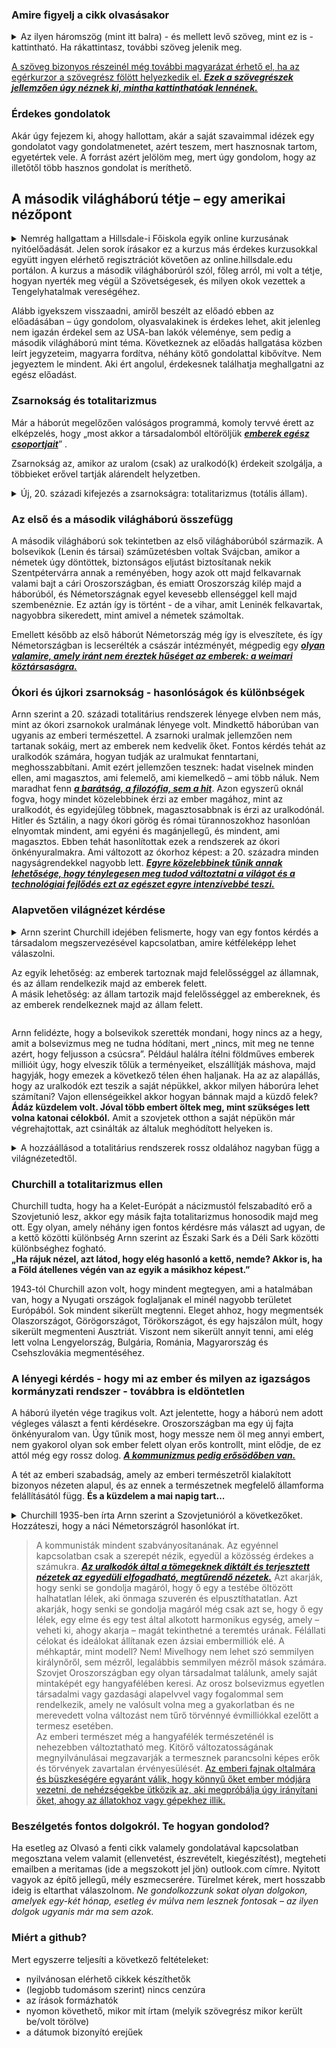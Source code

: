 ### Amire figyelj a cikk olvasásakor

<details>
<summary>Az ilyen háromszög (mint itt balra) - és mellett levő szöveg, mint ez is - kattintható. Ha rákattintasz, további szöveg jelenik meg.</summary>
Ezez a szövegek jellemzően bővebben kifejtik egyik vagy másik fő gondolatot. Azért szerkesztem meg így, hogy gyorsan tudj haladni a cikk lényegének elolvasásával, ha azt az adott gondolatot már jól ismered és/vagy nem hat neked furcsán.  
Viszont, ha esetleg a gondolat új neked és/vagy furcsán hat, furcsa érzésed van miatta, úgy érzed, valamiért az adott gondolat nem tetszik, de nem tudod egyből megmondani, hogy miért, akkor tudsz olvasni hozzá egy bővebb kifejtést, ami közelebb vezethet ahhoz, hogy rájöjj, miért érezted furcsának az adott gondolatot.
  <details>
  <summary>Emellett, érdekesek lehetnek a plusz gondolatuk... </summary>
  ...önmagukért is, de a cikk szerkesztésekor nem gondoltam úgy, hogy feltétlenül szükség van rájuk a fő mondanivalóm megértéséhez.
 </details> 
</details>

[id0]: ## "Az ilyenkor megjelenő információ tartalma pedig  
\- vagy tényekből, hivatkozásokból áll  
\- vagy magyarázza, hova vezet a link, ha a szöveg kattintható és rákattintanál,  
\- esetleg pusztán plusz gondolatok, viszont nem volt lehetséges vagy alkalmas megoldani ilyen háromszöggel, mint fentebb használtam."

[A szöveg bizonyos részeinél még további magyarázat érhető el, ha az egérkurzor a szövegrész fölött helyezkedik el. ***Ezek a szövegrészek jellemzően úgy néznek ki, mintha kattinthatóak lennének.***][id0]


### Érdekes gondolatok

Akár úgy fejezem ki, ahogy hallottam, akár a saját szavaimmal idézek egy gondolatot vagy gondolatmenetet, azért teszem, mert hasznosnak tartom, egyetértek vele. A forrást azért jelölöm meg, mert úgy gondolom, hogy az illetőtől több hasznos gondolat is meríthető.

## A második világháború tétje – egy amerikai nézőpont

<details>
<summary>Nemrég hallgattam a Hillsdale-i Főiskola egyik online kurzusának nyitóelőadását. Jelen sorok írásakor ez a kurzus más érdekes kurzusokkal együtt ingyen elérhető regisztrációt követően az online.hillsdale.edu portálon. A kurzus a második világháborúról szól, főleg arról, mi volt a tétje, hogyan nyerték meg végül a Szövetségesek, és milyen okok vezettek a Tengelyhatalmak vereségéhez.</summary>
Ahogy ezt Amerikában néhányan látják. A kurzus fő oktatója Victor Davis Hanson, aki az USA-ban (a konzervatív oldalon mindenképp) elismert történész szaktekintély. Az előadást, amelyről alább írok majd, viszont a főiskola rektora, Larry Arnn tartotta. Ez jellemző az online kurzusaikra. A kurzus lényegi részét az tartja, aki tartja, de az első és néha az utolsó előadást mindig a rektor tartja – ezek arról szólnak, hogy egyik vagy másik témát miért is fontos tanulmányozni, és az illető oktató miért megfelelő az adott téma oktatására.
</details>

Alább igyekszem visszaadni, amiről beszélt az előadó ebben az előadásában – úgy gondolom, olyasvalakinek is érdekes lehet, akit jelenleg nem igazán érdekel sem az USA-ban lakók véleménye, sem pedig a második világháború mint téma. Következnek az előadás hallgatása közben leírt jegyzeteim, magyarra fordítva, néhány kötő gondolattal kibővítve. Nem jegyeztem le mindent. Aki ért angolul, érdekesnek találhatja meghallgatni az egész előadást.

### Zsarnokság és totalitarizmus

[id1]: ## "pl.: zsidóság, burzsoázia"
Már a háborút megelőzően valóságos programmá, komoly tervvé érett az elképzelés, hogy „most akkor a társadalomból eltöröljük [***emberek egész csoportjait***][id1]” . 

Zsarnokság az, amikor az uralom (csak) az uralkodó(k) érdekeit szolgálja, a többieket erővel tartják alárendelt helyzetben.

<details><summary>Új, 20. századi kifejezés a zsarnokságra: totalitarizmus (totális állam).</summary>
Hogy ez mit jelent, jól illusztrálják a következők. A náci Németországban a gyereknek az iskolában olyan történeteket tanítottak, amelyekben zsidó hentesek német gyerekeket akartak megölni.
A Szovjetunióban azt tanították a gyereknek, hogy számoljanak be a szüleikről – a szülők állandó rettegésben éltek a saját gyerekeiktől.
(Mindkét rendszerre igaz, hogy elvett a gyermekektől egy igen drága dolgot: a gyermekkor ártatlanságát.)
</details>
  
### Az első és a második világháború összefügg

A második világháború sok tekintetben az első világháborúból származik.
A bolsevikok (Lenin és társai) száműzetésben voltak Svájcban, amikor a németek úgy döntöttek, biztonságos eljutást biztosítanak nekik Szentpétervárra annak a reményében, hogy azok ott majd felkavarnak valami bajt a cári Oroszországban, és emiatt Oroszország kilép majd a háborúból, és Németországnak egyel kevesebb ellenséggel kell majd szembenéznie. Ez aztán így is történt - de a vihar, amit Leninék felkavartak, nagyobbra sikeredett, mint amivel a németek számoltak.

[id3]: ## "Ez előkészítette a terepet, megkönnyítette, hogy később Hitler vezetésével a nemzetiszocialisták átvegyék ott a hatalmat."
Emellett később az első háborút Németország még így is elveszítete, és így Németországban is lecserélték a császár intézményét, mégpedig egy [***olyan valamire, amely iránt nem éreztek hűséget az emberek: a weimari köztársaságra.***][id3]

### Ókori és újkori zsarnokság - hasonlóságok és különbségek

[id4]: ## "A nácizmus, szovjet kommunizmus mellett a modernkori progresszivizmusnak is egyik alaptétele ez: hogy a technológia fejlődése lehetővé teszi az embernek, hogy olyanná változtassa magát, társadalmát és a világot, amilyenné csak akarja: a határ a csillagos ég, amilyen világot el tudsz képzelni, olyat teremteni is tudsz, ha kellő hatalmat szerzel hozzá.
Ez a kiindulási pont hibás. Valószínűleg nincs hatalmunkban az emberi természetet megváltoztatni: nem alkotható meg az az ember, akit a hatalom ne rontana meg, tehát a hatalom koncentrációja - amire pedig a nácik és kommunisták mellett a progresszívek is igen eltökélten törekszenek - törvényszerűen ugyanoda vezet majd a jövőben is, ahova a múltban vezetett. Összességében: egy igen veszélyes tévedésről van szó."
[id5]: ## "Arnn nem mondta ki, de én hozzáteszem: sem a család."
Arnn szerint a 20. századi totalitárius rendszerek lényege elvben nem más, mint az ókori zsarnokok uralmának lényege volt. Mindkettő háborúban van ugyanis az emberi természettel. 
A zsarnoki uralmak jellemzően nem tartanak sokáig, mert az emberek nem kedvelik őket. Fontos kérdés tehát az uralkodók számára, hogyan tudják az uralmukat fenntartani, meghosszabbítani. Amit ezért jellemzően tesznek: hadat viselnek minden ellen, ami magasztos, ami felemelő, ami kiemelkedő – ami több náluk.
Nem maradhat fenn [***a barátság, a filozófia, sem a hit***][id5]. Azon egyszerű oknál fogva, hogy mindet közelebbinek érzi az ember magához, mint az uralkodót, és egyidejűleg többnek, magasztosabbnak is érzi az uralkodónál. Hitler és Sztálin, a nagy ókori görög és római türannoszokhoz hasonlóan elnyomtak mindent, ami egyéni és magánjellegű, és mindent, ami magasztos.
Ebben tehát hasonlítottak ezek a rendszerek az ókori önkényuralmakra. Ami változott az ókorhoz képest: a 20. századra minden nagyságrendekkel nagyobb lett. [***Egyre közelebbinek tűnik annak lehetősége, hogy ténylegesen meg tudod változtatni a világot és a technológiai fejlődés ezt az egészet egyre intenzívebbé teszi.***][id4]

### Alapvetően világnézet kérdése

<details>
<summary>Arnn szerint Churchill idejében felismerte, hogy van egy fontos kérdés a társadalom megszervezésével kapcsolatban, amire kétféleképp lehet válaszolni.
  
  Az egyik lehetőség: az emberek tartoznak majd felelősséggel az államnak, és az állam rendelkezik majd az emberek felett.  
  A másik lehetőség: az állam tartozik majd felelősséggel az embereknek, és az emberek rendelkeznek majd az állam felett.</summary>

Ha Arnn a második világháború történetében a hőst keresi, jellemzően Churchillben fogja megtalálni (e sorok írója volt oly szerencsés, hogy már jó pár más előadását és beszédét is maghallgassa a professzornak). Churchill volt az egyéni szabadság egyedüli igazi híve, és a szocializmus egyedüli igazi ellenzője a háborús vezetők között. Németországban a nemzeti szocializmus uralkodott, Olaszországban rokona, a fasizmus, a Szovjetunióban a marxi-lenini elveken (és gyakorlaton) nyugvó „internacionalista” szocializmus, Japánban szintén totalitárius rendszer uralkodott, míg az Amerikai Egyesült Államokat akkoriban Roosevelt elnök vezette, aki pedig a progresszív szocialista irányzathoz sorolható. A második világháborúban az egyedüli számottevő hatalom élén álló vezető, aki nem volt a szocializmus egyik vagy másik formájának a híve, az Churchill volt.
</details>

Arnn felidézte, hogy a bolsevikok szerették mondani, hogy nincs az a hegy, amit a bolsevizmus meg ne tudna hódítani, mert „nincs, mit meg ne tenne azért, hogy feljusson a csúcsra”. Például halálra ítélni földműves emberek millióit úgy, hogy elveszik tőlük a terményeiket, elszállítják máshova, majd hagyják, hogy emezek a következő télen éhen haljanak. 
Ha az az alapállás, hogy az uralkodók ezt teszik a saját népükkel, akkor milyen háborúra lehet számítani? Vajon ellenségeikkel akkor hogyan bánnak majd a küzdő felek?
**Ádáz küzdelem volt. Jóval több embert öltek meg, mint szükséges lett volna katonai célokból.** Amit a szovjetek otthon a saját népükön már végrehajtottak, azt csinálták az általuk meghódított helyeken is.

<details><summary>A hozzáállásod a totalitárius rendszerek rossz oldalához nagyban függ a világnézetedtől.</summary>
  
Úgy gondolod-e alapvetően, hogy az emberi lélek szabad, és joga van ahhoz, hogy saját magáról döntsön, hogy hozzájárulása nélkül nem gyakorolható felette hatalom. Tehát más, mint mondjuk a lovak, a kutyák vagy más háziállatok?  
Vagy úgy gondolod alapvetően, hogy végülis a történelmi körülmények által alakított közösségi lények vagyunk, és most magunk közül néhányat felruházunk azzal a tisztséggel, hogy irányítsák a történelmet alakító folyamatokat?

[id6]: ## "Azt hiszem, ez összefügg a kognitív disszonancia jelenségével is. Érzelmileg ugyanis megterhelő a már létező nézeteddel ellentétes információt feldolgozni. Így, ha eljutottál odáig, hogy támogatsz egy (akár) totalitárius rendszert vagy ideológiát, akkor nem fogod keresni annak árnyoldalairól szóló információkat. Ha mégis találkoznál ilyennel, igyekszel tudomást se venni róla. Ha ez nem tartható, akkor elkönyveled hamisnak, félrevezetésnek, ellenséges propagandának, esetleg eltúlzottnak. Amennyiben ez sem tartható már, megtalálod a magyarázatot rá, hogy miért nem volt más választásuk az elkövetőknek. Esetleg elfogadod, hogy a cél szentesíti az eszközt, és így ez az áldozat a nagy cél érdekében megérte.   
  A náci Németország, illetve a Szovjetunió lakosságának a jelentős része sem tudott az őket irányító államalakulat nevében elkövetett rémtettekről, vagy nem tudta/akarta elhinni az erre vonatkozó információkat."
Ha előbbi, akkor a totalitáris rendszereket eleve rossznak tartod, és nem fogod mentegetni. Ha utóbbi, akkor elfogadhatónak tartod a totális államot, és ha kellően vonzó számodra az uralkodó ideológia kitűzött célja vagy a hatalmat gyakorlók személyes kisugárzása, akkor [***nem találsz akkora problémát a totális rendszerek rossz oldalaival***][id6].
</details>
  
### Churchill a totalitarizmus ellen

Churchill tudta, hogy ha a Kelet-Európát a nácizmustól felszabadító erő a Szovjetunió lesz, akkor egy másik fajta totalitarizmus honosodik majd meg ott. Egy olyan, amely néhány igen fontos kérdésre más választ ad ugyan, de a kettő közötti különbség Arnn szerint az Északi Sark és a Déli Sark közötti különbséghez fogható.  
**„Ha rájuk nézel, azt látod, hogy elég hasonló a kettő, nemde? Akkor is, ha a Föld átellenes végén van az egyik a másikhoz képest.”**

1943-tól Churchill azon volt, hogy mindent megtegyen, ami a hatalmában van, hogy a Nyugati országok foglaljanak el minél nagyobb területet Európából. Sok mindent sikerült megtenni. Eleget ahhoz, hogy megmentsék Olaszországot, Görögországot, Törökországot, és egy hajszálon múlt, hogy sikerült megmenteni Ausztriát. Viszont nem sikerült annyit tenni, ami elég lett volna Lengyelország, Bulgária, Románia, Magyarország és Csehszlovákia megmentéséhez.

### A lényegi kérdés - hogy mi az ember és milyen az igazságos kormányzati rendszer - továbbra is eldöntetlen

[id7]: ## "Itt gondolhatott akár Kína erősödésére a globális színtéren, de akár a kommunizmus ideológiájának egyre növekvő elfogadottságára az USA lakói - leginkább fiataljai - körében. Legvalószínűbb, hogy mindkettőre."
A háború ilyetén vége tragikus volt. Azt jelentette, hogy a háború nem adott végleges választ a fenti kérdésekre. 
Oroszországban ma egy új fajta önkényuralom van. Úgy tűnik most, hogy messze nem öl meg annyi embert, nem gyakorol olyan sok ember felett olyan erős kontrollt, mint elődje, de ez attól még egy rossz dolog. [***A kommunizmus pedig erősödőben van.***][id7] 

A tét az emberi szabadság, amely az emberi természetről kialakított bizonyos nézeten alapul, és az ennek a természetnek megfelelő államforma felállításától függ. **És a küzdelem a mai napig tart...**

<details>
<summary>Churchill 1935-ben írta Arnn szerint a Szovjetunióról a következőket. Hozzáteszi, hogy a náci Németországról hasonlókat írt. </summary>
A fordítás nem lesz teljesen pontos, de igyekszem a lényeget visszaadni. Az ehhez hasonló idézetek két szempontól a legtanulságosabbak talán. Egyrészt: rámutatnak, milyen kevés dolog változott. Másrészt: tömegével voltak 1935 után még 40 évvel, 1975-ben is a Nyugaton értelmiségiek („hasznos idióták”, ahogy a kommunisták őket állítólag hívták), akik elhitték és terjesztették a szovjet propagandát. Ehhez képest Churchill már viszonylag korán hajlandó és képes volt felismerni mind a szovjet kommunista, mind a német nemzeti szocialista rendszer igazi lényegét, és elég bátor volt azt ki is mondani annak ellenére, hogy nem sokan akarták azt meghallani akkoriban. Tehát az idézet:
</details>
  
[id2]: ## "A Google cenzúrázta nem is oly rég a hatóságok aktuális állásfoglalásaival ellentétes COVID-dal kapcsolatos (akár orvosi) véleményeket.  
Hasonlóképp jártak el, ha valaki a 2020-as amerikai elnökválasztás eredményével kapcsolatban fogalmazott meg bizonyos, ezek szerint elfogadhatatlan véleményeket.  
Vagy hogy a facebookon már egy-két évvel ezelőtt észrevettem, amint egy klímapolitikával kapcsolatos posztom alatt megjelent, hogy +félrevezető információt tartalmaz+.
A módszerek változtak, nagyrészt finomodtak, de a lényeg ugyanaz most itt, mint akkor volt ott: nem hiszem, hogy annyira távol lenne a valóságtól, hogy a hatalommal rendelkezők önkényesen felemelnek bizonyos álláspontokat, míg másokat elnyomnak."
[id8]: ## "Angolul: It is at once the safeguard and the glory of mankind that they are easy to lead and hard to drive."
> A kommunisták mindent szabványosítanának. Az egyénnel kapcsolatban csak a szerepét nézik, egyedül a közösség érdekes a számukra. [***Az uralkodók által a tömegeknek diktált és terjesztett nézetek az egyedüli elfogadható, megtűrendő nézetek.***][id2] Azt akarják, hogy senki se gondolja magáról, hogy ő egy a testébe öltözött halhatatlan lélek, aki önmaga szuverén és elpusztíthatatlan. Azt akarják, hogy senki se gondolja magáról még csak azt se, hogy ő egy lélek, egy elme és egy test által alkotott harmonikus egység, amely – veheti ki, ahogy akarja – magát tekinthetné a teremtés urának. Félállati célokat és ideálokat állítanak ezen ázsiai embermilliók elé. A méhkaptár, mint modell? Nem! Mivelhogy nem lehet szó semmilyen királynőről, sem mézről, legalábbis semmilyen mézről mások számára. Szovjet Oroszországban egy olyan társadalmat találunk, amely saját mintaképét egy hangyafélében keresi. Az orosz bolsevizmus egyetlen társadalmi vagy gazdasági alapelvvel vagy fogalommal sem rendelkezik, amely ne valósult volna meg a gyakorlatban és ne merevedett volna változást nem tűrő törvénnyé évmilliókkal ezelőtt a termesz esetében.  
Az emberi természet még a hangyafélék természeténél is nehezebben változtatható meg. Kitörő változatosságának megnyilvánulásai megzavarják a termesznek parancsolni képes erők és törvények zavartalan érvényesülését. [Az emberi fajnak oltalmára és büszkeségére egyaránt válik, hogy könnyű őket ember módjára vezetni, de nehézségekbe ütközik az, aki megpróbálja úgy irányítani őket, ahogy az állatokhoz vagy gépekhez illik.][id8]

### Beszélgetés fontos dolgokról. Te hogyan gondolod?
Ha esetleg az Olvasó a fenti cikk valamely gondolatával kapcsolatban megosztana velem valamit (ellenvetést, észrevételt, kiegészítést), megteheti emailben a meritamas (ide a megszokott jel jön) outlook.com címre. Nyitott vagyok az építő jellegű, mély eszmecserére.
Türelmet kérek, mert hosszabb ideig is eltarthat válaszolnom. *Ne gondolkozzunk sokat olyan dolgokon, amelyek egy-két hónap, esetleg év múlva nem lesznek fontosak – az ilyen dolgok ugyanis már ma sem azok.*

### Miért a github?
Mert egyszerre teljesíti a következő feltételeket:<ul>
<li>nyilvánosan elérhető cikkek készíthetők</li>
<li>(legjobb tudomásom szerint) nincs cenzúra</li>
<li>az írások formázhatók</li>
<li>nyomon követhető, mikor mit írtam (melyik szövegrész mikor került be/volt törölve)</li>
<li>a dátumok bizonyító erejűek</li>
</ul>
